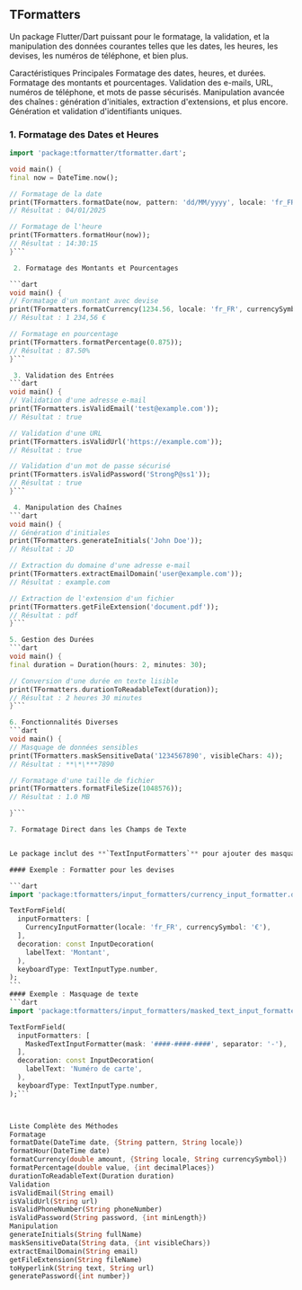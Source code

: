 ## TFormatters

Un package Flutter/Dart puissant pour le formatage, la validation, et la manipulation des données courantes telles que les dates, les heures, les devises, les numéros de téléphone, et bien plus.

Caractéristiques Principales
Formatage des dates, heures, et durées.
Formatage des montants et pourcentages.
Validation des e-mails, URL, numéros de téléphone, et mots de passe sécurisés.
Manipulation avancée des chaînes : génération d'initiales, extraction d'extensions, et plus encore.
Génération et validation d'identifiants uniques.

### 1. Formatage des Dates et Heures

````dart
import 'package:tformatter/tformatter.dart';

void main() {
final now = DateTime.now();

// Formatage de la date
print(TFormatters.formatDate(now, pattern: 'dd/MM/yyyy', locale: 'fr_FR'));
// Résultat : 04/01/2025

// Formatage de l'heure
print(TFormatters.formatHour(now));
// Résultat : 14:30:15
}```

 2. Formatage des Montants et Pourcentages

```dart
void main() {
// Formatage d'un montant avec devise
print(TFormatters.formatCurrency(1234.56, locale: 'fr_FR', currencySymbol: '€'));
// Résultat : 1 234,56 €

// Formatage en pourcentage
print(TFormatters.formatPercentage(0.875));
// Résultat : 87.50%
}```

 3. Validation des Entrées
```dart
void main() {
// Validation d'une adresse e-mail
print(TFormatters.isValidEmail('test@example.com'));
// Résultat : true

// Validation d'une URL
print(TFormatters.isValidUrl('https://example.com'));
// Résultat : true

// Validation d'un mot de passe sécurisé
print(TFormatters.isValidPassword('StrongP@ss1'));
// Résultat : true
}```

 4. Manipulation des Chaînes
```dart
void main() {
// Génération d'initiales
print(TFormatters.generateInitials('John Doe'));
// Résultat : JD

// Extraction du domaine d'une adresse e-mail
print(TFormatters.extractEmailDomain('user@example.com'));
// Résultat : example.com

// Extraction de l'extension d'un fichier
print(TFormatters.getFileExtension('document.pdf'));
// Résultat : pdf
}```

5. Gestion des Durées
```dart
void main() {
final duration = Duration(hours: 2, minutes: 30);

// Conversion d'une durée en texte lisible
print(TFormatters.durationToReadableText(duration));
// Résultat : 2 heures 30 minutes
}```

6. Fonctionnalités Diverses
```dart
void main() {
// Masquage de données sensibles
print(TFormatters.maskSensitiveData('1234567890', visibleChars: 4));
// Résultat : **\*\***7890

// Formatage d'une taille de fichier
print(TFormatters.formatFileSize(1048576));
// Résultat : 1.0 MB

}```

7. Formatage Direct dans les Champs de Texte


Le package inclut des **`TextInputFormatters`** pour ajouter des masquages ou formatages dynamiques directement dans les champs de texte.

#### Exemple : Formatter pour les devises

```dart
import 'package:tformatters/input_formatters/currency_input_formatter.dart';

TextFormField(
  inputFormatters: [
    CurrencyInputFormatter(locale: 'fr_FR', currencySymbol: '€'),
  ],
  decoration: const InputDecoration(
    labelText: 'Montant',
  ),
  keyboardType: TextInputType.number,
);
```
#### Exemple : Masquage de texte
```dart
import 'package:tformatters/input_formatters/masked_text_input_formatter.dart';

TextFormField(
  inputFormatters: [
    MaskedTextInputFormatter(mask: '####-####-####', separator: '-'),
  ],
  decoration: const InputDecoration(
    labelText: 'Numéro de carte',
  ),
  keyboardType: TextInputType.number,
);```



Liste Complète des Méthodes
Formatage
formatDate(DateTime date, {String pattern, String locale})
formatHour(DateTime date)
formatCurrency(double amount, {String locale, String currencySymbol})
formatPercentage(double value, {int decimalPlaces})
durationToReadableText(Duration duration)
Validation
isValidEmail(String email)
isValidUrl(String url)
isValidPhoneNumber(String phoneNumber)
isValidPassword(String password, {int minLength})
Manipulation
generateInitials(String fullName)
maskSensitiveData(String data, {int visibleChars})
extractEmailDomain(String email)
getFileExtension(String fileName)
toHyperlink(String text, String url)
generatePassword({int number})



````
